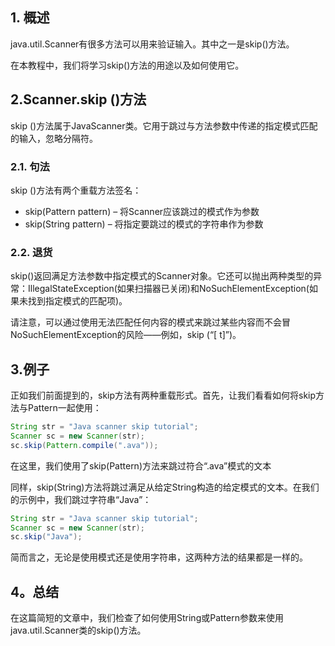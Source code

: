 ## 1. 概述

java.util.Scanner有很多方法可以用来验证输入。其中之一是skip()方法。

在本教程中，我们将学习skip()方法的用途以及如何使用它。

## 2.Scanner.skip ()方法

skip ()方法属于JavaScanner类。它用于跳过与方法参数中传递的指定模式匹配的输入，忽略分隔符。

### 2.1. 句法

skip ()方法有两个重载方法签名：

-   skip(Pattern pattern) – 将Scanner应该跳过的模式作为参数
-   skip(String pattern) – 将指定要跳过的模式的字符串作为参数

### 2.2. 退货

skip()返回满足方法参数中指定模式的Scanner对象。它还可以抛出两种类型的异常：IllegalStateException(如果扫描器已关闭)和NoSuchElementException(如果未找到指定模式的匹配项)。

请注意，可以通过使用无法匹配任何内容的模式来跳过某些内容而不会冒NoSuchElementException的风险——例如，skip (“[ t]”)。

## 3.例子

正如我们前面提到的，skip方法有两种重载形式。首先，让我们看看如何将skip方法与Pattern一起使用：

```java
String str = "Java scanner skip tutorial"; 
Scanner sc = new Scanner(str); 
sc.skip(Pattern.compile(".ava"));
```

在这里，我们使用了skip(Pattern)方法来跳过符合“.ava”模式的文本

同样，skip(String)方法将跳过满足从给定String构造的给定模式的文本。在我们的示例中，我们跳过字符串“Java”：

```java
String str = "Java scanner skip tutorial";
Scanner sc = new Scanner(str); 
sc.skip("Java");
```

简而言之，无论是使用模式还是使用字符串，这两种方法的结果都是一样的。

## 4。总结

在这篇简短的文章中，我们检查了如何使用String或Pattern参数来使用java.util.Scanner类的skip()方法。